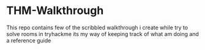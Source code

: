 # THM-Walkthrough
This repo contains few of the scribbled walkthrough i create while try to solve rooms in tryhackme
its my way of keeping track of what am doing and a reference guide
